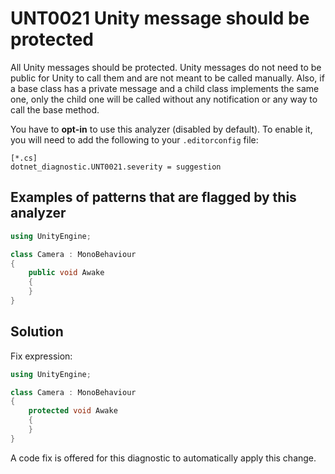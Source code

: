 # UNT0021 Unity message should be protected

All Unity messages should be protected. Unity messages do not need to be public for Unity to call them and are not meant to be called manually.
Also, if a base class has a private message and a child class implements the same one, only the child one will be called without any notification or any way to call the base method.

You have to **opt-in** to use this analyzer (disabled by default). To enable it, you will need to add the following to your `.editorconfig` file:
```editorconfig
[*.cs]
dotnet_diagnostic.UNT0021.severity = suggestion
```

## Examples of patterns that are flagged by this analyzer

``` csharp
using UnityEngine;

class Camera : MonoBehaviour
{
    public void Awake
    {
    }
}
```

## Solution

Fix expression:

```csharp
using UnityEngine;

class Camera : MonoBehaviour
{
    protected void Awake
    {
    }
}
```

A code fix is offered for this diagnostic to automatically apply this change.
